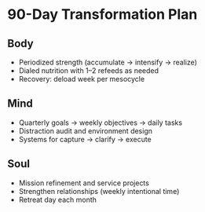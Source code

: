 # 90-Day Transformation Plan

## Body
- Periodized strength (accumulate → intensify → realize)
- Dialed nutrition with 1–2 refeeds as needed
- Recovery: deload week per mesocycle

## Mind
- Quarterly goals → weekly objectives → daily tasks
- Distraction audit and environment design
- Systems for capture → clarify → execute

## Soul
- Mission refinement and service projects
- Strengthen relationships (weekly intentional time)
- Retreat day each month

